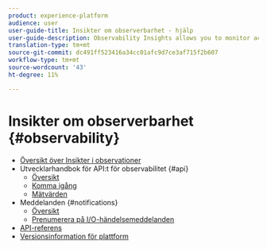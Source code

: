 ```yaml
---
product: experience-platform
audience: user
user-guide-title: Insikter om observerbarhet - hjälp
user-guide-description: Observability Insights allows you to monitor activities on Adobe Experience Platform through the use of statistical metrics and event notifications. This document provides an overview of the various capabilities provided by the service, along with links to further documentation for details.
translation-type: tm+mt
source-git-commit: dc491ff523416a34cc01afc9d7ce3af715f2b607
workflow-type: tm+mt
source-wordcount: '43'
ht-degree: 11%

---
```



# Insikter om observerbarhet {#observability}

* [Översikt över Insikter i observationer](home.md)
* Utvecklarhandbok för API:t för observabilitet {#api}
   * [Översikt](api/overview.md)
   * [Komma igång](api/getting-started.md)
   * [Mätvärden](api/metrics.md)
* Meddelanden {#notifications}
   * [Översikt](notifications/overview.md)
   * [Prenumerera på I/O-händelsemeddelanden](notifications/subscribe.md)
* [API-referens](https://www.adobe.io/apis/experienceplatform/home/api-reference.html#!acpdr/swagger-specs/observability-insights.yaml)
* [Versionsinformation för plattform](https://www.adobe.com/go/platform-release-notes-en)